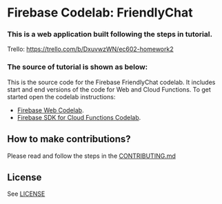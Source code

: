 # Firebase Codelab: FriendlyChat


### This is a web application built following the steps in tutorial.
Trello: https://trello.com/b/DxuvwzWN/ec602-homework2


### The source of tutorial is shown as below:

This is the source code for the Firebase FriendlyChat codelab. It includes start and end versions of the
code for Web and Cloud Functions. To get started open the codelab instructions:

 - [Firebase Web Codelab](https://codelabs.developers.google.com/codelabs/firebase-web/).
 - [Firebase SDK for Cloud Functions Codelab](https://codelabs.developers.google.com/codelabs/firebase-cloud-functions/).


## How to make contributions?
Please read and follow the steps in the [CONTRIBUTING.md](CONTRIBUTING.md)


## License
See [LICENSE](LICENSE)
